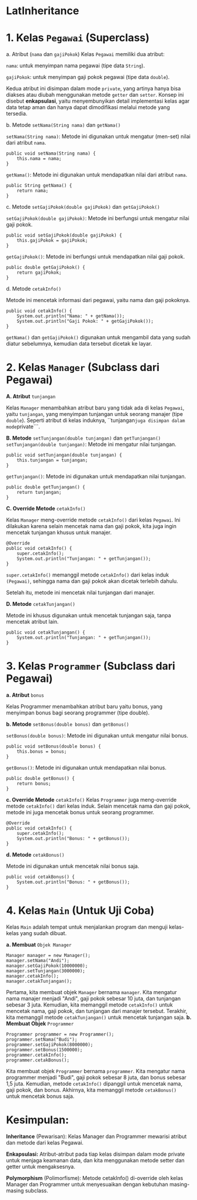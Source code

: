 # LatInheritance
# 1. Kelas ```Pegawai``` (Superclass)
a. Atribut (```nama``` dan ```gajiPokok```)
Kelas ```Pegawai``` memiliki dua atribut:

```nama```: untuk menyimpan nama pegawai (tipe data ```String```).

```gajiPokok```: untuk menyimpan gaji pokok pegawai (tipe data ```double```).

Kedua atribut ini disimpan dalam mode ```private```, yang artinya hanya bisa diakses atau diubah menggunakan metode ```getter``` dan ```setter```. Konsep ini disebut **enkapsulasi**, yaitu menyembunyikan detail implementasi kelas agar data tetap aman dan hanya dapat dimodifikasi melalui metode yang tersedia.

b. Metode ```setNama(String nama)``` dan ```getNama()```

```setNama(String nama)```: Metode ini digunakan untuk mengatur (men-set) nilai dari atribut ```nama```.

```
public void setNama(String nama) {
    this.nama = nama;
}
```
```getNama()```: Metode ini digunakan untuk mendapatkan nilai dari atribut ```nama```.

```
public String getNama() {
    return nama;
}
```
c. Metode ```setGajiPokok(double gajiPokok)``` dan ```getGajiPokok()```

```setGajiPokok(double gajiPokok)```: Metode ini berfungsi untuk mengatur nilai gaji pokok.

```
public void setGajiPokok(double gajiPokok) {
    this.gajiPokok = gajiPokok;
}
```
```getGajiPokok()```: Metode ini berfungsi untuk mendapatkan nilai gaji pokok.

```
public double getGajiPokok() {
    return gajiPokok;
}
```
d. Metode ```cetakInfo()```

Metode ini mencetak informasi dari pegawai, yaitu nama dan gaji pokoknya.

```
public void cetakInfo() {
    System.out.println("Nama: " + getNama());
    System.out.println("Gaji Pokok: " + getGajiPokok());
}
```
```getNama()``` dan ```getGajiPokok()``` digunakan untuk mengambil data yang sudah diatur sebelumnya, kemudian data tersebut dicetak ke layar.
# 2. Kelas ```Manager``` (Subclass dari Pegawai)
**A. Atribut** ```tunjangan```

Kelas ```Manager``` menambahkan atribut baru yang tidak ada di kelas ```Pegawai```, yaitu ```tunjangan```, yang menyimpan tunjangan untuk seorang manajer (tipe ```double```). Seperti atribut di kelas induknya, ``tunjangan``` juga disimpan dalam mode ```private```.

**B. Metode** ```setTunjangan(double tunjangan)``` dan ```getTunjangan()```
```setTunjangan(double tunjangan)```: Metode ini mengatur nilai tunjangan.

```
public void setTunjangan(double tunjangan) {
    this.tunjangan = tunjangan;
}
```
```getTunjangan()```: Metode ini digunakan untuk mendapatkan nilai tunjangan.

```
public double getTunjangan() {
    return tunjangan;
}
```
**C. Override Metode** ```cetakInfo()```

Kelas ```Manager``` meng-override metode ```cetakInfo()``` dari kelas ```Pegawai```. Ini dilakukan karena selain mencetak nama dan gaji pokok, kita juga ingin mencetak tunjangan khusus untuk manajer.

```
@Override
public void cetakInfo() {
    super.cetakInfo();
    System.out.println("Tunjangan: " + getTunjangan());
}
```
```super.cetakInfo()``` memanggil metode ```cetakInfo()``` dari kelas induk ```(Pegawai)```, sehingga nama dan gaji pokok akan dicetak terlebih dahulu.

Setelah itu, metode ini mencetak nilai tunjangan dari manajer.

**D. Metode** ```cetakTunjangan()```

Metode ini khusus digunakan untuk mencetak tunjangan saja, tanpa mencetak atribut lain.

```
public void cetakTunjangan() {
    System.out.println("Tunjangan: " + getTunjangan());
}
```
# 3. Kelas ```Programmer``` (Subclass dari Pegawai)
**a. Atribut** ```bonus```

Kelas Programmer menambahkan atribut baru yaitu bonus, yang menyimpan bonus bagi seorang programmer (tipe double).

**b. Metode** ```setBonus(double bonus)``` dan ```getBonus()```

```setBonus(double bonus)```: Metode ini digunakan untuk mengatur nilai bonus.

```
public void setBonus(double bonus) {
    this.bonus = bonus;
}
```
```getBonus()```: Metode ini digunakan untuk mendapatkan nilai bonus.

```
public double getBonus() {
    return bonus;
}
```
**c. Override Metode** ```cetakInfo()```
Kelas ```Programmer``` juga meng-override metode ```cetakInfo()``` dari kelas induk. Selain mencetak nama dan gaji pokok, metode ini juga mencetak bonus untuk seorang programmer.

```
@Override
public void cetakInfo() {
    super.cetakInfo();
    System.out.println("Bonus: " + getBonus());
}
```
**d. Metode** ```cetakBonus()```

Metode ini digunakan untuk mencetak nilai bonus saja.

```
public void cetakBonus() {
    System.out.println("Bonus: " + getBonus());
}
```
# 4. Kelas ```Main``` (Untuk Uji Coba)

Kelas ```Main``` adalah tempat untuk menjalankan program dan menguji kelas-kelas yang sudah dibuat.

**a. Membuat** ```Objek Manager```
```
Manager manager = new Manager();
manager.setNama("Andi");
manager.setGajiPokok(10000000);
manager.setTunjangan(3000000);
manager.cetakInfo();
manager.cetakTunjangan();
```
Pertama, kita membuat objek ```Manager``` bernama ```manager```.
Kita mengatur nama manajer menjadi "Andi", gaji pokok sebesar 10 juta, dan tunjangan sebesar 3 juta.
Kemudian, kita memanggil metode ```cetakInfo()``` untuk mencetak nama, gaji pokok, dan tunjangan dari manajer tersebut.
Terakhir, kita memanggil metode ```cetakTunjangan()``` untuk mencetak tunjangan saja.
**b. Membuat Objek** ```Programmer```
```
Programmer programmer = new Programmer();
programmer.setNama("Budi");
programmer.setGajiPokok(8000000);
programmer.setBonus(1500000);
programmer.cetakInfo();
programmer.cetakBonus();
```
Kita membuat objek ```Programmer``` bernama ```programmer```.
Kita mengatur nama programmer menjadi "Budi", gaji pokok sebesar 8 juta, dan bonus sebesar 1,5 juta.
Kemudian, metode ```cetakInfo()``` dipanggil untuk mencetak nama, gaji pokok, dan bonus.
Akhirnya, kita memanggil metode ```cetakBonus()``` untuk mencetak bonus saja.
# Kesimpulan:
**Inheritance** (Pewarisan): Kelas Manager dan Programmer mewarisi atribut dan metode dari kelas Pegawai.

**Enkapsulasi:** Atribut-atribut pada tiap kelas disimpan dalam mode private untuk menjaga keamanan data, dan kita menggunakan metode setter dan getter untuk mengaksesnya.

**Polymorphism** (Polimorfisme): Metode cetakInfo() di-override oleh kelas Manager dan Programmer untuk menyesuaikan dengan kebutuhan masing-masing subclass.

